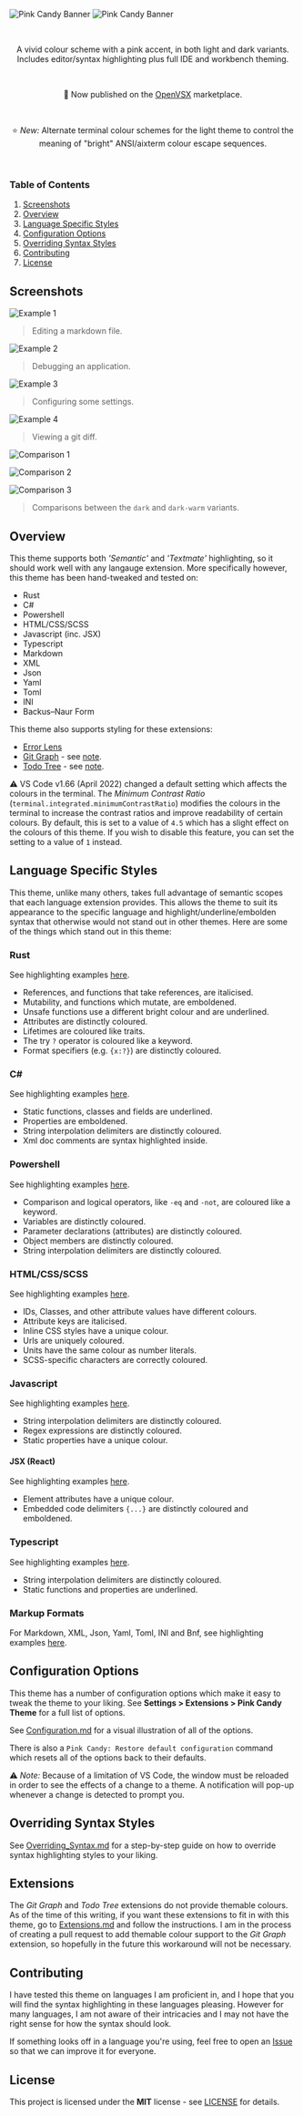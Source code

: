 ![Pink Candy Banner](./img/banner.png#gh-light-mode-only)
![Pink Candy Banner](./img/banner_dark.png#gh-dark-mode-only)

<br>
<p align="center">
A vivid colour scheme with a pink accent, in both light and dark variants. Includes editor/syntax highlighting plus full IDE and workbench theming.
</p>
<br>
<p align="center">
🎉 Now published on the <a href="https://open-vsx.org/extension/kuba-p/theme-pink-candy">OpenVSX</a> marketplace.
</p>
<br>
<p align="center">
⭐ <i>New:</i> Alternate terminal colour schemes for the light theme to control the meaning of "bright" ANSI/aixterm colour escape sequences.
</p>
<br>

### Table of Contents
1. [Screenshots](#screenshots)
2. [Overview](#overview)
3. [Language Specific Styles](#language-specific-styles)
4. [Configuration Options](#configuration-options)
5. [Overriding Syntax Styles](#overriding-syntax-styles)
6. [Contributing](#contributing)
7. [License](#license)

## Screenshots

![Example 1](./img/example_1.png)
> Editing a markdown file.

![Example 2](./img/example_2.png)
> Debugging an application.

![Example 3](./img/example_3.png)
> Configuring some settings.

![Example 4](./img/example_4.png)
> Viewing a git diff.

![Comparison 1](./img/comparison_1.png)

![Comparison 2](./img/comparison_2.png)

![Comparison 3](./img/comparison_3.png)
> Comparisons between the `dark` and `dark-warm` variants.

## Overview
This theme supports both *'Semantic'* and *'Textmate'* highlighting, so it should work well with any langauge extension. More specifically however, this theme has been hand-tweaked and tested on:
- Rust
- C#
- Powershell
- HTML/CSS/SCSS
- Javascript (inc. JSX)
- Typescript
- Markdown
- XML
- Json
- Yaml
- Toml
- INI
- Backus–Naur Form

This theme also supports styling for these extensions:
- [Error Lens](https://marketplace.visualstudio.com/items?itemName=usernamehw.errorlens)
- [Git Graph](https://marketplace.visualstudio.com/items?itemName=mhutchie.git-graph) - see [note](#Extensions).
- [Todo Tree](https://marketplace.visualstudio.com/items?itemName=Gruntfuggly.todo-tree) - see [note](#Extensions).

⚠ VS Code v1.66 (April 2022) changed a default setting which affects the colours in the terminal. The *Minimum Contrast Ratio* (`terminal.integrated.minimumContrastRatio`) modifies the colours in the terminal to increase the contrast ratios and improve readability of certain colours. By default, this is set to a value of `4.5` which has a slight effect on the colours of this theme. If you wish to disable this feature, you can set the setting to a value of `1` instead.

## Language Specific Styles
This theme, unlike many others, takes full advantage of semantic scopes that each language extension provides. This allows the theme to suit its appearance to the specific language and highlight/underline/embolden syntax that otherwise would not stand out in other themes. Here are some of the things which stand out in this theme:

### Rust
See highlighting examples [here](./Highlighting_Examples.md#rust).
- References, and functions that take references, are italicised.
- Mutability, and functions which mutate, are emboldened.
- Unsafe functions use a different bright colour and are underlined.
- Attributes are distinctly coloured.
- Lifetimes are coloured like traits.
- The try `?` operator is coloured like a keyword.
- Format specifiers (e.g. `{x:?}`) are distinctly coloured.

### C#
See highlighting examples [here](./Highlighting_Examples.md#c#).
- Static functions, classes and fields are underlined.
- Properties are emboldened.
- String interpolation delimiters are distinctly coloured.
- Xml doc comments are syntax highlighted inside.

### Powershell
See highlighting examples [here](./Highlighting_Examples.md#powershell).
- Comparison and logical operators, like `-eq` and `-not`, are coloured like a keyword.
- Variables are distinctly coloured.
- Parameter declarations (attributes) are distinctly coloured.
- Object members are distinctly coloured.
- String interpolation delimiters are distinctly coloured.

### HTML/CSS/SCSS
See highlighting examples [here](./Highlighting_Examples.md#html/css/scss).
- IDs, Classes, and other attribute values have different colours.
- Attribute keys are italicised.
- Inline CSS styles have a unique colour.
- Urls are uniquely coloured.
- Units have the same colour as number literals.
- SCSS-specific characters are correctly coloured.

### Javascript
See highlighting examples [here](./Highlighting_Examples.md#javascript).
- String interpolation delimiters are distinctly coloured.
- Regex expressions are distinctly coloured.
- Static properties have a unique colour.
#### JSX (React)
See highlighting examples [here](./Highlighting_Examples.md#jsx).
- Element attributes have a unique colour.
- Embedded code delimiters `{...}` are distinctly coloured and emboldened.

### Typescript
See highlighting examples [here](./Highlighting_Examples.md#typescript).
- String interpolation delimiters are distinctly coloured.
- Static functions and properties are underlined.

### Markup Formats
For Markdown, XML, Json, Yaml, Toml, INI and Bnf, see highlighting examples [here](./Highlighting_Examples.md#markup-formats).

## Configuration Options
This theme has a number of configuration options which make it easy to tweak the theme to your liking. See **Settings > Extensions > Pink Candy Theme** for a full list of options.

See [Configuration.md](./Configuration.md) for a visual illustration of all of the options.

There is also a `Pink Candy: Restore default configuration` command which resets all of the options back to their defaults.

⚠ *Note:* Because of a limitation of VS Code, the window must be reloaded in order to see the effects of a change to a theme. A notification will pop-up whenever a change is detected to prompt you.

## Overriding Syntax Styles
See [Overriding_Syntax.md](./Overriding_Syntax.md) for a step-by-step guide on how to override syntax highlighting styles to your liking.

## Extensions
The *Git Graph* and *Todo Tree* extensions do not provide themable colours. As of the time of this writing, if you want these extensions to fit in with this theme, go to [Extensions.md](./Extensions.md) and follow the instructions. I am in the process of creating a pull request to add themable colour support to the *Git Graph* extension, so hopefully in the future this workaround will not be necessary.

## Contributing
I have tested this theme on languages I am proficient in, and I hope that you will find the syntax highlighting in these languages pleasing. However for many languages, I am not aware of their intricacies and I may not have the right sense for how the syntax should look.

If something looks off in a language you're using, feel free to open an [Issue](https://github.com/KubaP/vscode-pink-candy/issues) so that we can improve it for everyone.

## License
This project is licensed under the **MIT** license - see [LICENSE](./LICENSE) for details.